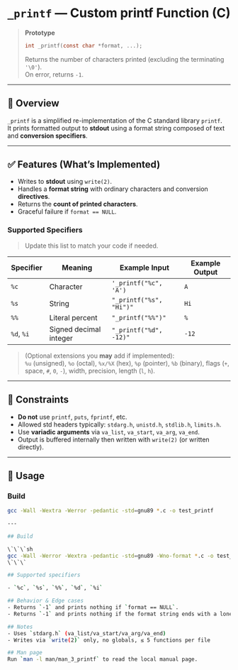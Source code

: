 # `_printf` — Custom printf Function (C)

> **Prototype**
>
> ```c
> int _printf(const char *format, ...);
> ```
>
> Returns the number of characters printed (excluding the terminating `'\0'`).  
> On error, returns `-1`.

---

## 📌 Overview
`_printf` is a simplified re-implementation of the C standard library `printf`.  
It prints formatted output to **stdout** using a format string composed of text and **conversion specifiers**.

---

## ✅ Features (What’s Implemented)
- Writes to **stdout** using `write(2)`.
- Handles a **format string** with ordinary characters and conversion **directives**.
- Returns the **count of printed characters**.
- Graceful failure if `format == NULL`.

### Supported Specifiers
> Update this list to match your code if needed.

| Specifier | Meaning                          | Example Input       | Example Output |
|-----------|----------------------------------|---------------------|----------------|
| `%c`      | Character                        | `'_printf("%c", 'A')` | `A`            |
| `%s`      | String                           | `"_printf("%s", "Hi")"` | `Hi`        |
| `%%`      | Literal percent                   | `"_printf("%%")"`     | `%`           |
| `%d`, `%i`| Signed decimal integer           | `"_printf("%d", -12)"` | `-12`       |

> (Optional extensions you **may** add if implemented):  
> `%u` (unsigned), `%o` (octal), `%x/%X` (hex), `%p` (pointer), `%b` (binary), flags (`+`, space, `#`, `0`, `-`), width, precision, length (`l`, `h`).

---

## 🧱 Constraints
- **Do not** use `printf`, `puts`, `fprintf`, etc.
- Allowed std headers typically: `stdarg.h`, `unistd.h`, `stdlib.h`, `limits.h`.
- Use **variadic arguments** via `va_list`, `va_start`, `va_arg`, `va_end`.
- Output is buffered internally then written with `write(2)` (or written directly).

---

## 🧪 Usage

### Build
```bash
gcc -Wall -Wextra -Werror -pedantic -std=gnu89 *.c -o test_printf

---

## Build

\`\`\`sh
gcc -Wall -Werror -Wextra -pedantic -std=gnu89 -Wno-format *.c -o test_printf
\`\`\`

## Supported specifiers

- `%c`, `%s`, `%%`, `%d`, `%i`

## Behavior & Edge cases
- Returns `-1` and prints nothing if `format == NULL`.
- Returns `-1` and prints nothing if the format string ends with a lone `%`.

## Notes
- Uses `stdarg.h` (va_list/va_start/va_arg/va_end)
- Writes via `write(2)` only, no globals, ≤ 5 functions per file

## Man page
Run `man -l man/man_3_printf` to read the local manual page.
